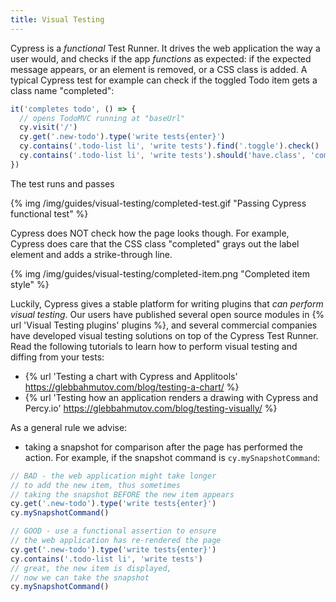 ```yaml
---
title: Visual Testing
---
```


Cypress is a _functional_ Test Runner. It drives the web application the way a user would, and checks if the app _functions_ as expected: if the expected message appears, or an element is removed, or a CSS class is added. A typical Cypress test for example can check if the toggled Todo item gets a class name "completed":

```js
it('completes todo', () => {
  // opens TodoMVC running at "baseUrl"
  cy.visit('/')
  cy.get('.new-todo').type('write tests{enter}')
  cy.contains('.todo-list li', 'write tests').find('.toggle').check()
  cy.contains('.todo-list li', 'write tests').should('have.class', 'completed')
})
```

The test runs and passes

{% img /img/guides/visual-testing/completed-test.gif "Passing Cypress functional test" %}

Cypress does NOT check how the page looks though. For example, Cypress does care that the CSS class "completed" grays out the label element and adds a strike-through line.

{% img /img/guides/visual-testing/completed-item.png "Completed item style" %}

Luckily, Cypress gives a stable platform for writing plugins that _can perform visual testing_. Our users have published several open source modules in {% url 'Visual Testing plugins' plugins %}, and several commercial companies have developed visual testing solutions on top of the Cypress Test Runner. Read the following tutorials to learn how to perform visual testing and diffing from your tests:

- {% url 'Testing a chart with Cypress and Applitools' https://glebbahmutov.com/blog/testing-a-chart/ %}
- {% url 'Testing how an application renders a drawing with Cypress and Percy.io' https://glebbahmutov.com/blog/testing-visually/ %}

As a general rule we advise:

- taking a snapshot for comparison after the page has performed the action. For example, if the snapshot command is `cy.mySnapshotCommand`:

```js
// BAD - the web application might take longer
// to add the new item, thus sometimes
// taking the snapshot BEFORE the new item appears
cy.get('.new-todo').type('write tests{enter}')
cy.mySnapshotCommand()

// GOOD - use a functional assertion to ensure
// the web application has re-rendered the page
cy.get('.new-todo').type('write tests{enter}')
cy.contains('.todo-list li', 'write tests')
// great, the new item is displayed,
// now we can take the snapshot
cy.mySnapshotCommand()
```
